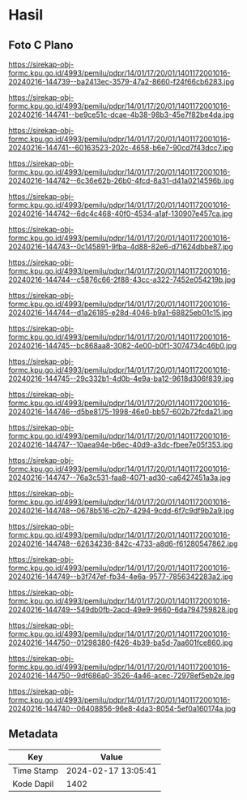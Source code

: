 # Hasil

## Foto C Plano

https://sirekap-obj-formc.kpu.go.id/4993/pemilu/pdpr/14/01/17/20/01/1401172001016-20240216-144739--ba2413ec-3579-47a2-8660-f24f66cb6283.jpg

https://sirekap-obj-formc.kpu.go.id/4993/pemilu/pdpr/14/01/17/20/01/1401172001016-20240216-144741--be9ce51c-dcae-4b38-98b3-45e7f82be4da.jpg

https://sirekap-obj-formc.kpu.go.id/4993/pemilu/pdpr/14/01/17/20/01/1401172001016-20240216-144741--60163523-202c-4658-b6e7-90cd7f43dcc7.jpg

https://sirekap-obj-formc.kpu.go.id/4993/pemilu/pdpr/14/01/17/20/01/1401172001016-20240216-144742--6c36e62b-26b0-4fcd-8a31-d41a0214596b.jpg

https://sirekap-obj-formc.kpu.go.id/4993/pemilu/pdpr/14/01/17/20/01/1401172001016-20240216-144742--6dc4c468-40f0-4534-a1af-130907e457ca.jpg

https://sirekap-obj-formc.kpu.go.id/4993/pemilu/pdpr/14/01/17/20/01/1401172001016-20240216-144743--0c145891-9fba-4d88-82e6-d71624dbbe87.jpg

https://sirekap-obj-formc.kpu.go.id/4993/pemilu/pdpr/14/01/17/20/01/1401172001016-20240216-144744--c5876c66-2f88-43cc-a322-7452e054219b.jpg

https://sirekap-obj-formc.kpu.go.id/4993/pemilu/pdpr/14/01/17/20/01/1401172001016-20240216-144744--d1a26185-e28d-4046-b9a1-68825eb01c15.jpg

https://sirekap-obj-formc.kpu.go.id/4993/pemilu/pdpr/14/01/17/20/01/1401172001016-20240216-144745--bc868aa8-3082-4e00-b0f1-3074734c46b0.jpg

https://sirekap-obj-formc.kpu.go.id/4993/pemilu/pdpr/14/01/17/20/01/1401172001016-20240216-144745--29c332b1-4d0b-4e9a-ba12-9618d306f839.jpg

https://sirekap-obj-formc.kpu.go.id/4993/pemilu/pdpr/14/01/17/20/01/1401172001016-20240216-144746--d5be8175-1998-46e0-bb57-602b72fcda21.jpg

https://sirekap-obj-formc.kpu.go.id/4993/pemilu/pdpr/14/01/17/20/01/1401172001016-20240216-144747--10aea94e-b6ec-40d9-a3dc-fbee7e05f353.jpg

https://sirekap-obj-formc.kpu.go.id/4993/pemilu/pdpr/14/01/17/20/01/1401172001016-20240216-144747--76a3c531-faa8-4071-ad30-ca6427451a3a.jpg

https://sirekap-obj-formc.kpu.go.id/4993/pemilu/pdpr/14/01/17/20/01/1401172001016-20240216-144748--0678b516-c2b7-4294-9cdd-6f7c9df9b2a9.jpg

https://sirekap-obj-formc.kpu.go.id/4993/pemilu/pdpr/14/01/17/20/01/1401172001016-20240216-144748--62634236-842c-4733-a8d6-f61280547862.jpg

https://sirekap-obj-formc.kpu.go.id/4993/pemilu/pdpr/14/01/17/20/01/1401172001016-20240216-144749--b3f747ef-fb34-4e6a-9577-7856342283a2.jpg

https://sirekap-obj-formc.kpu.go.id/4993/pemilu/pdpr/14/01/17/20/01/1401172001016-20240216-144749--549db0fb-2acd-49e9-9660-6da794759828.jpg

https://sirekap-obj-formc.kpu.go.id/4993/pemilu/pdpr/14/01/17/20/01/1401172001016-20240216-144750--01298380-f426-4b39-ba5d-7aa601fce860.jpg

https://sirekap-obj-formc.kpu.go.id/4993/pemilu/pdpr/14/01/17/20/01/1401172001016-20240216-144750--9df686a0-3526-4a46-acec-72978ef5eb2e.jpg

https://sirekap-obj-formc.kpu.go.id/4993/pemilu/pdpr/14/01/17/20/01/1401172001016-20240216-144740--06408856-96e8-4da3-8054-5ef0a160174a.jpg


## Metadata

| Key        | Value               |
| ---------- | ------------------- |
| Time Stamp | 2024-02-17 13:05:41 |
| Kode Dapil | 1402                |



